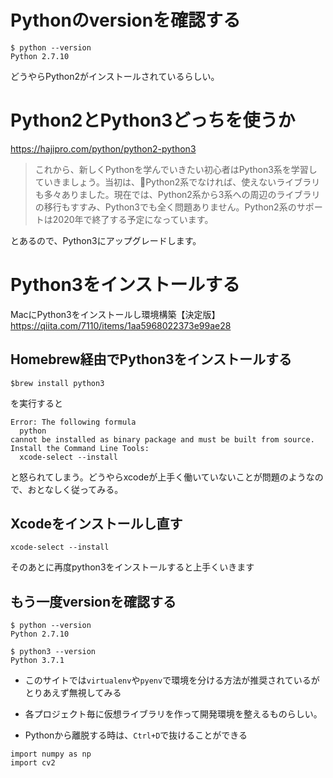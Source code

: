 # Pythonのversionを確認する
```
$ python --version
Python 2.7.10
```
どうやらPython2がインストールされているらしい。

# Python2とPython3どっちを使うか
https://hajipro.com/python/python2-python3
> これから、新しくPythonを学んでいきたい初心者はPython3系を学習していきましょう。当初は、Python2系でなければ、使えないライブラリも多々ありました。現在では、Python2系から3系への周辺のライブラリの移行もすすみ、Python3でも全く問題ありません。Python2系のサポートは2020年で終了する予定になっています。

とあるので、Python3にアップグレードします。

# Python3をインストールする
MacにPython3をインストールし環境構築【決定版】
https://qiita.com/7110/items/1aa5968022373e99ae28

## Homebrew経由でPython3をインストールする
```
$brew install python3
```
を実行すると
```
Error: The following formula
  python
cannot be installed as binary package and must be built from source.
Install the Command Line Tools:
  xcode-select --install
```
と怒られてしまう。どうやらxcodeが上手く働いていないことが問題のようなので、おとなしく従ってみる。

## Xcodeをインストールし直す
```
xcode-select --install
```
そのあとに再度python3をインストールすると上手くいきます

## もう一度versionを確認する
```
$ python --version
Python 2.7.10

$ python3 --version
Python 3.7.1
```
* このサイトでは`virtualenv`や`pyenv`で環境を分ける方法が推奨されているがとりあえず無視してみる
* 各プロジェクト毎に仮想ライブラリを作って開発環境を整えるものらしい。

* Pythonから離脱する時は、`Ctrl+D`で抜けることができる

```{}
import numpy as np
import cv2
```